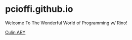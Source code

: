 # pcioffi.github.io
Welcome To The Wonderful World of Programming w/ Rino!

[Culin.ARY](https://pcioffi.github.io/culinary-showcase)

